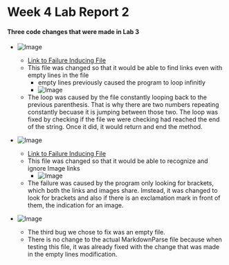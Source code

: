 # Week 4 Lab Report 2

#### Three code changes that were made in Lab 3

- ![Image](https://cdn.discordapp.com/attachments/852041958067273761/967897825650298900/unknown.png)
  - [Link to Failure Inducing File](https://raw.githubusercontent.com/ozheng7/markdown-parser/a895b0db7147c2f8786d2d1173145e0f79477277/test-file.md) 
  - This file was changed so that it would be able to find links even with empty lines in the file
    - empty lines previously caused the program to loop infinitly
    - ![Image](https://cdn.discordapp.com/attachments/852041958067273761/967902781774114916/unknown.png)
  - The loop was caused by the file constantly looping back to the previous parenthesis. That is why there are two numbers repeating constantly becuase it is jumping between those two. The loop was fixed by checking if the file we were checking had reached the end of the string. Once it did, it would return and end the method.

- ![Image](https://cdn.discordapp.com/attachments/852041958067273761/967906380184944651/unknown.png)
  - [Link to Failure Inducing File](https://raw.githubusercontent.com/ozheng7/markdown-parser/main/part5-secondfile.md)
  - This file was changed so that it would be able to recognize and ignore Image links
    - ![Image](https://cdn.discordapp.com/attachments/852041958067273761/967907301568700417/unknown.png)
  - The failure was caused by the program only looking for brackets, which both the links and images share. Imstead, it was changed to look for brackets and also if there is an exclamation mark in front of them, the indication for an image.

- ![Image](https://cdn.discordapp.com/attachments/852041958067273761/967914406304419870/unknown.png)
  - The third bug we chose to fix was an empty file. 
  - There is no change to the actual MarkdownParse file because when testing this file, it was already fixed with the change that was made in the empty lines modification. 
